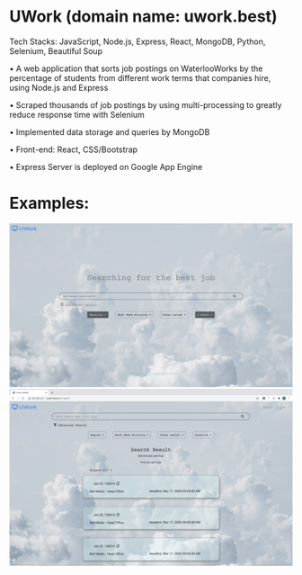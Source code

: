 # UWork (domain name: uwork.best)

Tech Stacks: JavaScript, Node.js, Express, React, MongoDB, Python, Selenium, Beautiful Soup

• A web application that sorts job postings on WaterlooWorks by the percentage of students from different work terms that 
  companies hire, using Node.js and Express
  
• Scraped thousands of job postings by using multi-processing to greatly reduce response time with Selenium

• Implemented data storage and queries by MongoDB 

• Front-end: React, CSS/Bootstrap

• Express Server is deployed on Google App Engine

# Examples:
<img src="Images/catogorize.png">
<img src="Images/postings.png">
